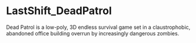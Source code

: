 # LastShift_DeadPatrol
Dead Patrol is a low-poly, 3D endless survival game set in a claustrophobic, abandoned office building overrun by increasingly dangerous zombies.
